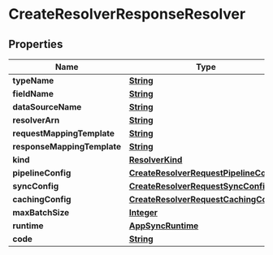 

# CreateResolverResponseResolver


## Properties

| Name | Type | Description | Notes |
|------------ | ------------- | ------------- | -------------|
|**typeName** | [**String**](String.md) |  |  [optional] |
|**fieldName** | [**String**](String.md) |  |  [optional] |
|**dataSourceName** | [**String**](String.md) |  |  [optional] |
|**resolverArn** | [**String**](String.md) |  |  [optional] |
|**requestMappingTemplate** | [**String**](String.md) |  |  [optional] |
|**responseMappingTemplate** | [**String**](String.md) |  |  [optional] |
|**kind** | [**ResolverKind**](ResolverKind.md) |  |  [optional] |
|**pipelineConfig** | [**CreateResolverRequestPipelineConfig**](CreateResolverRequestPipelineConfig.md) |  |  [optional] |
|**syncConfig** | [**CreateResolverRequestSyncConfig**](CreateResolverRequestSyncConfig.md) |  |  [optional] |
|**cachingConfig** | [**CreateResolverRequestCachingConfig**](CreateResolverRequestCachingConfig.md) |  |  [optional] |
|**maxBatchSize** | [**Integer**](Integer.md) |  |  [optional] |
|**runtime** | [**AppSyncRuntime**](AppSyncRuntime.md) |  |  [optional] |
|**code** | [**String**](String.md) |  |  [optional] |



